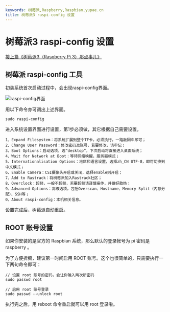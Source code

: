 ```yaml
---
keywords: 树莓派,Raspberry,Raspbian,yupae.cn
title: 树莓派3 raspi-config 设置
---
```


# 树莓派3 raspi-config 设置      

[接上篇《树莓派3（Raspberry Pi 3）那点事儿》](http://www.yupae.cn/post/raspberrypi1/)

## 树莓派 raspi-config 工具

初装系统首次启动过程中，会出现raspi-config界面。

![raspi-config界面](http://www.yupae.cn/images/raspiconfig.jpg)

用以下命令亦可调出上述界面。

`
 sudo raspi-config
`

进入系统设置界面进行设置，第1步必须做，其它根据自己需要设置。

```
1、Expand Filesystem：将系统扩展到整个TF卡，必须执行，一路敲回车即可；
2、Change User Password：修改密码及账号，若要修改，请牢记；
3、Boot Options：启动选项，选“desktop”，下次启动将直接进入桌面系统；
4、Wait for Network at Boot：等待网络唤醒，服务器模式；
5、Internationalisation Options：地区和语言设置，选择zh_CN UTF-8，即可切换到中文模式；
6、Enable Camera：CSI摄像头开启或关闭，选择enable则开启；
7、Add to Rastrack：将树莓派加入Rastrack社区；
8、Overclock：超频，一般不超频，若要超频请谨慎操作，并做好散热；
9、Advanced Options：高级选项，包括Overscan、Hostname、Memory Split（内存分配）、SSH等；
0、About raspi-config：本机相关信息。
```


设置完成后，树莓派自动重启。

## ROOT 账号设置

如果你安装的是官方的 Raspbian 系统，那么默认的登录帐号为 pi 密码是 raspberry 。

为了方便折腾，建议第一时间启用 ROOT 账号。这个也很简单的，只需要执行一下两句命令即可：


```
// 设置 root 账号的密码，会让你输入两次新密码
sudo passwd root

// 启用 root 账号登录
sudo passwd --unlock root
```

执行完之后，用 reboot 命令重启就可以用 root 登录啦。
